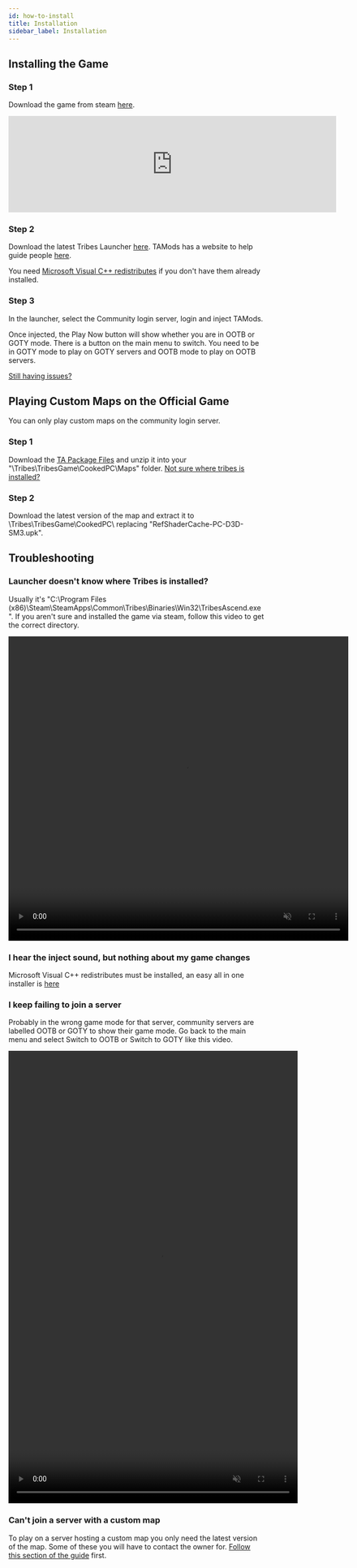 ```yaml
---
id: how-to-install
title: Installation
sidebar_label: Installation
---
```

## Installing the Game

### Step 1
Download the game from steam [here](https://store.steampowered.com/app/17080/Tribes_Ascend/).

<iframe src="https://store.steampowered.com/widget/17080/" frameborder="0" width="646" height="190"></iframe>

### Step 2
Download the latest Tribes Launcher [here](https://github.com/mcoot/TribesLauncherSharp/releases). TAMods has a website to help guide people [here](https://www.tamods.org/docs/doc_user_install.html).

You need [Microsoft Visual C++ redistributes](https://github.com/abbodi1406/vcredist/releases/) if you don't have them already installed.
### Step 3
In the launcher, select the Community login server, login and inject TAMods.

Once injected, the Play Now button will show whether you are in OOTB or GOTY mode. There is a button on the main menu to switch. You need to be in GOTY mode to play on GOTY servers and OOTB mode to play on OOTB servers.

[Still having issues?](how-to-install#troubleshooting)

## Playing Custom Maps on the Official Game

You can only play custom maps on the community login server.

### Step 1 

Download the [TA Package Files](https://drive.google.com/file/d/1u_nItIPxeA79Im8tXgg3Q41RS2iBAT_O/view?usp=sharing) and unzip it into your "\Tribes\TribesGame\CookedPC\Maps\" folder. [Not sure where tribes is installed?](how-to-install#launcher-doesnt-know-where-tribes-is-installed)

### Step 2

Download the latest version of the map and extract it to \Tribes\TribesGame\CookedPC\ replacing "RefShaderCache-PC-D3D-SM3.upk".

## Troubleshooting
### Launcher doesn't know where Tribes is installed? 

Usually it's "C:\Program Files (x86)\Steam\SteamApps\Common\Tribes\Binaries\Win32\TribesAscend.exe". If you aren't sure and installed the game via steam, follow this video to get the correct directory.

<video width="670" height="600" autoplay="true" muted loop preload="metadata">
  <source src="/video/Game_Install_Location.webm" type="video/webm"></source>Your browser does not support .webm video.
</video>

### I hear the inject sound, but nothing about my game changes
Microsoft Visual C++ redistributes must be installed, an easy all in one installer is [here](https://github.com/abbodi1406/vcredist/releases/)
### I keep failing to join a server
Probably in the wrong game mode for that server, community servers are labelled OOTB or GOTY to show their game mode. Go back to the main menu and select Switch to OOTB or Switch to GOTY like this video. 

<video width="570" height="892" autoplay="true" muted loop preload="metadata">
  <source src="/video/Change-Game-Mode.webm" type="video/webm"></source>Your browser does not support .webm video.
</video>

### Can't join a server with a custom map
To play on a server hosting a custom map you only need the latest version of the map. Some of these you will have to contact the owner for. [Follow this section of the guide](how-to-install#playing-custom-maps-on-the-official-game) first.


